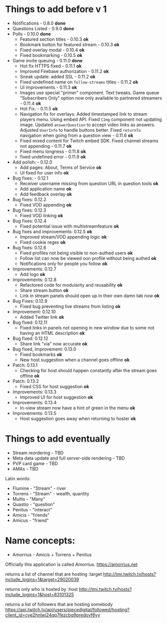 # Things to add before v 1
- Notifications - 0.8.0 **done**
- Questions Listed - 0.9.0 **done**
- Polls - 0.10.0 **done**
  - Featured section titles - 0.10.3 **ok**
  - Bookmark button for featured stream - 0.10.3 **ok**
  - Fixed overlay modal - 0.10.4 **ok**
  - Fixed bookmarking - 0.10.5 **ok**
- Game invite queuing - 0.11.0 **done**
  - Hot fix HTTPS fixed - 0.11.1 **ok**
  - Improved Firebase authorization - 0.11.2 **ok**
  - Sneak update: added SSL - 0.11.2 **ok**
  - Fixed undefined name on `follow-streams` titles - 0.11.2 **ok**
  - UI improvements - 0.11.3 **ok**
  - Images use special "primer" component. Text tweaks. Game queue "Subscribers Only" option now only available to partnered streamers - 0.11.4 **ok**
  - Hot Fix. - 0.11.5 **ok**
  - Navigation fix for overlays. Added timestamped link to stream players menu. Using embed API. Fixed `CImg` component not updating image. Updated `answerQuestion` to accept video links as answers. Adjusted `UserInfo` to handle buttons better. Fixed `returnTo` navigation when going from a question view - 0.11.6 **ok**
  - Fixed mixed content for Twitch embed SDK. Fixed channel streams not appending - 0.11.7 **ok**
  - Fixed menu longness - 0.11.8 **ok**
  - fixed undefined error - 0.11.9 **ok**
- Add polish: - 0.12.0
  - Add pages: About, Terms of Service **ok**
  - UI fixed for user info **ok**
- Bug fixes: - 0.12.1
  - Receiver username missing from question URL in question tools **ok**
  - Add application name **ok**
  - Add feedback overlay **ok**
- Bug fixes: 0.12.2
  - Fixed VOD appending **ok**
- Bug fixes: 0.12.3
  - Fixed VOD linking **ok**
- Bug fixes: 0.12.4
  - Fixed potential issue with multistreamfeature **ok**
- Bug fixes and improvements: 0.12.5 **ok**
  - Improved stream/VOD appending logic **ok**
  - Fixed cookie regex **ok**
- Bug fixes: 0.12.6
  - Fixed profiles not being visible to non-authed users **ok**
  - Follow list can now be viewed oon profile without being authed **ok**
  - Notifications only for people you follow **ok**
- Improvements: 0.12.7
  - Add logo **ok**
- Improvements: 0.12.8
  - Refactored code for modularity and reusability **ok**
  - Share stream button **ok**
  - Link in stream panels should open up in their own damn tab now **ok**
- Bug Fixes: 0.12.9
  - Fixed bug preventing live streams from listing **ok**
- Improvement: 0.12.10
  - Added Twitter link **ok**
- Bug fixed: 0.12.11
  - Fixed links in panels not opening in new window due to some not having an HTML description **ok**
- Bug fixed: 0.12.12
  - Share link "via" now accurate **ok**
- Bug fixed, Improvement: 0.13.0
  - Fixed bookmarks **ok**
  - New host suggestion when a channel goes offline **ok**
- Patch: 0.13.1
  - Checking for host should happen constantly after the stream goes offline **ok**
- Patch: 0.13.2
  - Fixed CSS for host suggestion **ok**
- Improvements: 0.13.3
  - Improved UI for host suggestion **ok**
- Improvements: 0.13.4
  - In-view stream now have a hint of green in the menu **ok**
- Improvements: 0.13.5
  - Host suggestion goes away when returning to hoster **ok**


# Things to add eventually
- Stream reordering - TBD
- Meta data update and full server-side rendering - TBD
- PVP card game - TBD
- AMAs - TBD


Latin words:
- Flumine - "Stream" - river
- Torrens - "Stream" - wealth, quantity
- Multis - "Many"
- Quastio - "question"
- Penitus - "interact"
- Amicis - "friends"
- Amicus - "friend"

# Name concepts:
<!-- - FlumPenAm - Flumine + Penitus + Amicis -->
<!-- - FluPenAm - Flumine + Penitus + Amicis -->
<!-- - PentiFlum - Penitus + Flumine -->
<!-- - PentiFlu - Penitus + Flumine -->
<!-- - PenAmic - Penitus + Amicis -->
<!-- - TorrAmic - Torrens + Amicis -->
<!-- - AmiTor - Amicis + Torrens -->
<!-- - AmicisTor - Amicis + Torrens -->
<!-- - ATorius - Amicis + Torrens + Penitus -->
- Amorrius - Amicis + Torrens + Penitus
<!-- - PenTor - Penitus + Torrens -->
<!-- - AmPeniTor - Penitus + Torrens -->
<!-- - PenTorrens - Penitus + Torrens
- PenTorren - Penitus + Torrens -->
<!-- - FluTorrus - Flumine + Torrens + Penitus -->
<!-- - FluTorius - Flumine + Torrens + Penitus -->

Officially this application is called Amorrius. https://amorrius.net


returns a list of channel that are hosting :target
http://tmi.twitch.tv/hosts?include_logins=1&target=29020039

returns only who is hosted by :host
http://tmi.twitch.tv/hosts?include_logins=1&host=83101325

returns a list of followers that are hosting somebody
https://api.twitch.tv/api/users/piecedigital/followed/hosting?client_id=cye2hnlwj24qq7fezcbq9predovf6yy
